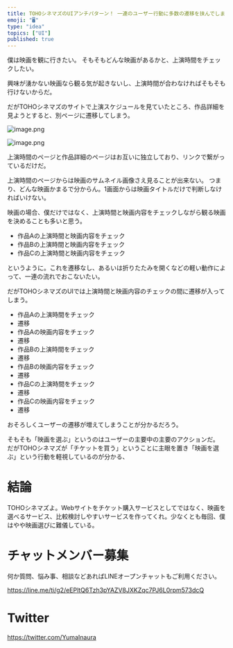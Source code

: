 ```yaml
---
title: TOHOシネマズのUIアンチパターン！ 一連のユーザー行動に多数の遷移を挟んでしまう
emoji: "🖥"
type: "idea"
topics: ["UI"]
published: true
---
```


僕は映画を観に行きたい。
そもそもどんな映画があるかと、上演時間をチェックしたい。

興味が湧かない映画なら観る気が起きないし、上演時間が合わなければそもそも行けないからだ。

だがTOHOシネマズのサイトで上演スケジュールを見ていたところ、作品詳細を見ようとすると、別ページに遷移してしまう。

![image.png](https://qiita-image-store.s3.ap-northeast-1.amazonaws.com/0/89618/b044a251-cd1b-3cd6-51b4-c7efdcede6d9.png)

![image.png](https://qiita-image-store.s3.ap-northeast-1.amazonaws.com/0/89618/8dab3ceb-d5f6-4eda-0c4d-97ecec726e8c.png)

上演時間のページと作品詳細のページはお互いに独立しており、リンクで繋がっているだけだ。

上演時間のページからは映画のサムネイル画像さえ見ることが出来ない。
つまり、どんな映画かまるで分からん。1画面からは映画タイトルだけで判断しなければいけない。

映画の場合、僕だけではなく、上演時間と映画内容をチェックしながら観る映画を決めることも多いと思う。

- 作品Aの上演時間と映画内容をチェック
- 作品Bの上演時間と映画内容をチェック
- 作品Cの上演時間と映画内容をチェック

というように。これを遷移なし、あるいは折りたたみを開くなどの軽い動作によって、一連の流れでおこないたい。

だがTOHOシネマズのUIでは上演時間と映画内容のチェックの間に遷移が入ってしまう。

- 作品Aの上演時間をチェック
- 遷移
- 作品Aの映画内容をチェック
- 遷移
- 作品Bの上演時間をチェック
- 遷移
- 作品Bの映画内容をチェック
- 遷移
- 作品Cの上演時間をチェック
- 遷移
- 作品Cの映画内容をチェック
- 遷移

おそろしくユーザーの遷移が増えてしまうことが分かるだろう。

そもそも「映画を選ぶ」というのはユーザーの主要中の主要のアクションだ。
だがTOHOシネマズが「チケットを買う」ということに主眼を置き「映画を選ぶ」という行動を軽視しているのが分かる、

# 結論

TOHOシネマズよ。Webサイトをチケット購入サービスとしてではなく、映画を選べるサービス、比較検討しやすいサービスを作ってくれ。少なくとも毎回、僕はやや映画選びに難儀している。










<!-- Update From Qiita API -->

# チャットメンバー募集


何か質問、悩み事、相談などあればLINEオープンチャットもご利用ください。

https://line.me/ti/g2/eEPltQ6Tzh3pYAZV8JXKZqc7PJ6L0rpm573dcQ





# Twitter


https://twitter.com/YumaInaura


<!-- Update From Qiita API -->



